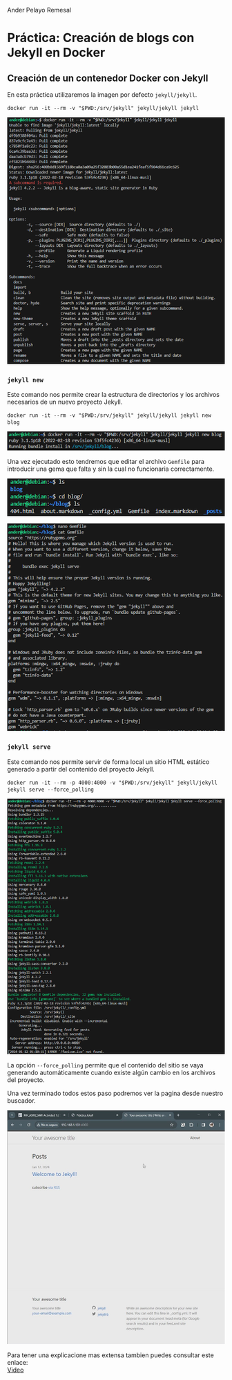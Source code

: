 Ander Pelayo Remesal

# Práctica: Creación de blogs con Jekyll en Docker

## Creación de un contenedor Docker con Jekyll

En esta práctica utilizaremos la imagen por defecto `jekyll/jekyll`.

```
docker run -it --rm -v "$PWD:/srv/jekyll" jekyll/jekyll jekyll
```

![image](img/jekylldoc1.png)

### `jekyll new`

Este comando nos permite crear la estructura de directorios y los archivos necesarios de un nuevo proyecto Jekyll.

```
docker run -it --rm -v "$PWD:/srv/jekyll" jekyll/jekyll jekyll new blog
```

![image](img/jekylldoc2.png)

Una vez ejecutado esto tendremos que editar el archivo `Gemfile` para introducir una gema que falta y sin la cual no funcionaria correctamente.   

![image](img/jekylldoc3.png)

![image](img/jekylldoc4.png)

### `jekyll serve`

Este comando nos permite servir de forma local un sitio HTML estático generado a partir del contenido del proyecto Jekyll.

```
docker run -it --rm -p 4000:4000 -v "$PWD:/srv/jekyll" jekyll/jekyll jekyll serve --force_polling
```
![image](img/jekylldoc5.png)

La opción `--force_polling` permite que el contenido del sitio se vaya generando automáticamente cuando existe algún cambio en los archivos del proyecto.   

Una vez terminado todos estos paso podremos ver la pagina desde nuestro buscador.

![image](img/jekylldoc6.jpg)  

Para tener una explicacione mas extensa tambien puedes consultar este enlace:  
[Video](https://drive.google.com/file/d/1C5LdTGW_Ai2U71Hyaz-U_RW0WfNMGvWz/view?usp=sharing)

